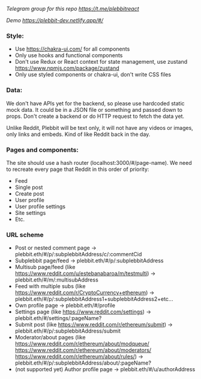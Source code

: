 _Telegram group for this repo https://t.me/plebbitreact_

_Demo https://plebbit-dev.netlify.app/#/_

### Style:

- Use https://chakra-ui.com/ for all components
- Only use hooks and functional components
- Don't use Redux or React context for state management, use zustand https://www.npmjs.com/package/zustand
- Only use styled components or chakra-ui, don't write CSS files

### Data:

We don't have APIs yet for the backend, so please use hardcoded static mock data. It could be in a JSON file or something and passed down to props. Don't create a backend or do HTTP request to fetch the data yet.

Unlike Reddit, Plebbit will be text only, it will not have any videos or images, only links and embeds. Kind of like Reddit back in the day.

### Pages and components:

The site should use a hash router (localhost:3000/#/page-name). We need to recreate every page that Reddit in this order of priority:

- Feed
- Single post
- Create post
- User profile
- User profile settings
- Site settings
- Etc.

### URL scheme

- Post or nested comment page -> plebbit.eth/#/p/:subplebbitAddress/c/:commentCid
- Subplebbit page/feed -> plebbit.eth/#/p/:subplebbitAddress
- Multisub page/feed (like https://www.reddit.com/u/estebanabaroa/m/testmulti) -> plebbit.eth/#/m/:multisubAddress
- Feed with multiple subs (like https://www.reddit.com/r/CryptoCurrency+ethereum) -> plebbit.eth/#/p/:subplebbitAddress1+subplebbitAddress2+etc...
- Own profile page -> plebbit.eth/#/profile
- Settings page (like https://www.reddit.com/settings) -> plebbit.eth/#/settings/:pageName?
- Submit post (like https://www.reddit.com/r/ethereum/submit) -> plebbit.eth/#/p/:subplebbitAddress/submit
- Moderator/about pages (like https://www.reddit.com/r/ethereum/about/modqueue/ https://www.reddit.com/r/ethereum/about/moderators/ https://www.reddit.com/r/ethereum/about/rules/) -> plebbit.eth/#/p/:subplebbitAddress/about/:pageName?
- (not supported yet) Author profile page -> plebbit.eth/#/u/authorAddress
